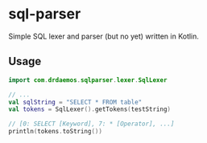 # sql-parser

Simple SQL lexer and parser (but no yet) written in Kotlin. 

## Usage

```kotlin
import com.drdaemos.sqlparser.lexer.SqlLexer

// ...
val sqlString = "SELECT * FROM table"
val tokens = SqlLexer().getTokens(testString)

// [0: SELECT [Keyword], 7: * [Operator], ...]
println(tokens.toString())
```


